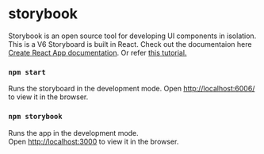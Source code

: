 # storybook

Storybook is an open source tool for developing UI components in isolation. This is a V6 Storyboard is built in React. Check out the documentaion here [Create React App documentation](https://storybook.js.org/docs/react/get-started/install). Or refer [this tutorial.](https://www.youtube.com/playlist?list=PLC3y8-rFHvwhC-j3x3t9la8-GQJGViDQk)

### `npm start`
Runs the storyboard in the development mode.
Open [http://localhost:6006/](http://localhost:6006/) to view it in the browser.

### `npm storybook`
Runs the app in the development mode.\
Open [http://localhost:3000](http://localhost:3000) to view it in the browser.
